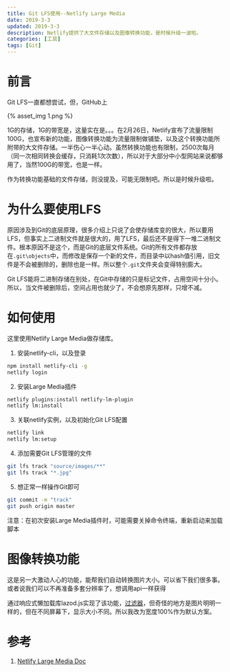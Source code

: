 ```yaml
---
title: Git LFS使用--Netlify Large Media
date: 2019-3-3
updated: 2019-3-3
description: Netlify提供了大文件存储以及图像转换功能，是时候升级一波啦。
categories: [工具]
tags: [Git]
---
```


# 前言
Git LFS一直都想尝试，但，GitHub上

{% asset_img 1.png %}

1G的存储，1G的带宽是，这量实在是。。。在2月26日，Netlify宣布了流量限制100G，也宣布新的功能，图像转换功能为流量限制做铺垫，以及这个转换功能所附带的大文件存储。一半伤心一半心动。虽然转换功能也有限制，2500次每月（同一次相同转换会缓存，只消耗1次次数），所以对于大部分中小型网站来说都够用了，当然100G的带宽，也是一样。

作为转换功能基础的文件存储，则没提及，可能无限制吧。所以是时候升级啦。

<!-- more -->

# 为什么要使用LFS
原因涉及到Git的底层原理，很多介绍上只说了会使存储库变的很大，所以要用LFS，但事实上二进制文件就是很大的，用了LFS，最后还不是得下一堆二进制文件。根本原因不是这个，而是Git的底层文件系统。Git的所有文件都存放在`.git\objects`中，而修改是保存一个新的文件，而目录中以hash值引用，旧文件是不会被删除的，删除也是一样。所以整个`.git`文件夹会变得特别膨大。

Git LFS能将二进制存储在别处，在Git中存储的只是标记文件，占用空间十分小。所以，当文件被删除后，空间占用也就少了，不会想原先那样，只增不减。

# 如何使用
这里使用Netlify Large Media做存储库。

1. 安装netlify-cli，以及登录
```bash
npm install netlify-cli -g
netlify login
```
2. 安装Large Media插件
```bash
netlify plugins:install netlify-lm-plugin
netlify lm:install
```
3. 关联netlify实例，以及初始化Git LFS配置
```bash
netlify link
netlify lm:setup
```
4. 添加需要Git LFS管理的文件
```bash
git lfs track "source/images/**"
git lfs track "*.jpg"
```
5. 想正常一样操作Git即可
```bash
git commit -m "track"
git push origin master
```

注意：在初次安装Large Media插件时，可能需要关掉命令终端，重新启动来加载脚本

# 图像转换功能
这是另一大激动人心的功能，能帮我们自动转换图片大小。可以省下我们很多事。或者说我们可以不再准备多套分辨率了，想调用api一样获得

通过响应式懒加载库lazod.js实现了该功能，[过滤器](https://github.com/JiangTJ/hexo-theme-next/blob/neet/scripts/filters/lazyload.js)，但奇怪的地方是图片明明一样的，但在不同屏幕下，显示大小不同。所以我改为宽度100%作为默认方案。

# 参考
1. [Netlify Large Media Doc](https://www.netlify.com/docs/large-media/)
